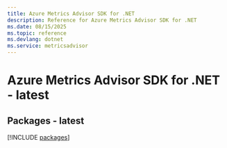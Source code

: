 ```yaml
---
title: Azure Metrics Advisor SDK for .NET
description: Reference for Azure Metrics Advisor SDK for .NET
ms.date: 08/15/2025
ms.topic: reference
ms.devlang: dotnet
ms.service: metricsadvisor
---
```

# Azure Metrics Advisor SDK for .NET - latest
## Packages - latest
[!INCLUDE [packages](metrics-advisor-index.md)]